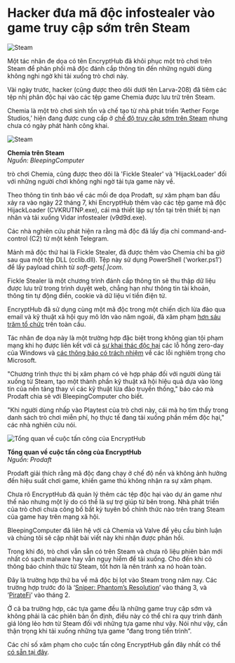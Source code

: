 # Hacker đưa mã độc infostealer vào game truy cập sớm trên Steam

![Steam](https://www.bleepstatic.com/content/hl-images/2022/09/12/steam-header-new.jpg)

Một tác nhân đe dọa có tên EncryptHub đã khôi phục một trò chơi trên Steam để phân phối mã độc đánh cắp thông tin đến những người dùng không nghi ngờ khi tải xuống trò chơi này.

Vài ngày trước, hacker (cũng được theo dõi dưới tên Larva-208) đã tiêm các tệp nhị phân độc hại vào các tệp game Chemia được lưu trữ trên Steam.

Chemia là một trò chơi sinh tồn và chế tạo từ nhà phát triển ‘Aether Forge Studios,’ hiện đang được cung cấp ở [chế độ truy cập sớm trên Steam](https://store.steampowered.com/app/2930480/Chemia/) nhưng chưa có ngày phát hành công khai.

![Steam](https://www.bleepstatic.com/images/news/u/1220909/2025/July/steam.jpg)

**Chemia trên Steam**  
_Nguồn: BleepingComputer_

trò chơi Chemia, cũng được theo dõi là 'Fickle Stealer' và 'HijackLoader' đối với những người chơi không nghi ngờ tải tựa game này về.

Theo thông tin tình báo về các mối đe dọa Prodaft, sự xâm phạm ban đầu xảy ra vào ngày 22 tháng 7, khi EncryptHub thêm vào các tệp game mã độc HijackLoader (CVKRUTNP.exe), cái mà thiết lập sự tồn tại trên thiết bị nạn nhân và tải xuống Vidar infostealer (v9d9d.exe).

Các nhà nghiên cứu phát hiện ra rằng mã độc đã lấy địa chỉ command-and-control (C2) từ một kênh Telegram.

Mảnh mã độc thứ hai là Fickle Stealer, đã được thêm vào Chemia chỉ ba giờ sau qua một tệp DLL (cclib.dll). Tệp này sử dụng PowerShell (‘worker.ps1’) để lấy payload chính từ _soft-gets\[.\]com_.

Fickle Stealer là một chương trình đánh cắp thông tin sẽ thu thập dữ liệu được lưu trữ trong trình duyệt web, chẳng hạn như thông tin tài khoản, thông tin tự động điền, cookie và dữ liệu ví tiền điện tử.

EncryptHub đã sử dụng cùng một mã độc trong một chiến dịch lừa đảo qua email và kỹ thuật xã hội quy mô lớn vào năm ngoái, đã xâm phạm [hơn sáu trăm tổ chức](https://www.bleepingcomputer.com/news/security/encrypthub-breaches-618-orgs-to-deploy-infostealers-ransomware/) trên toàn cầu.

Tác nhân đe dọa này là một trường hợp đặc biệt trong không gian tội phạm mạng khi họ được liên kết với cả [sự khai thác độc hại](https://www.bleepingcomputer.com/news/security/encrypthub-linked-to-zero-day-attacks-targeting-windows-systems/) các lỗ hổng zero-day của Windows và [các thông báo có trách nhiệm](https://www.bleepingcomputer.com/news/security/encrypthubs-dual-life-cybercriminal-vs-windows-bug-bounty-researcher/) về các lỗi nghiêm trọng cho Microsoft.

"Chương trình thực thi bị xâm phạm có vẻ hợp pháp đối với người dùng tải xuống từ Steam, tạo một thành phần kỹ thuật xã hội hiệu quả dựa vào lòng tin của nền tảng thay vì các kỹ thuật lừa đảo truyền thống," báo cáo mà Prodaft chia sẻ với BleepingComputer cho biết.

"Khi người dùng nhấp vào Playtest của trò chơi này, cái mà họ tìm thấy trong danh sách trò chơi miễn phí, họ thực tế đang tải xuống phần mềm độc hại," các nhà nghiên cứu nói.

![Tổng quan về cuộc tấn công của EncryptHub](https://www.bleepstatic.com/images/news/u/1220909/2025/July/attack.jpg)

**Tổng quan về cuộc tấn công của EncryptHub**  
_Nguồn: Prodaft_

Prodaft giải thích rằng mã độc đang chạy ở chế độ nền và không ảnh hưởng đến hiệu suất chơi game, khiến game thủ không nhận ra sự xâm phạm.

Chưa rõ EncryptHub đã quản lý thêm các tệp độc hại vào dự án game như thế nào nhưng một lý do có thể là sự trợ giúp từ bên trong. Nhà phát triển của trò chơi chưa công bố bất kỳ tuyên bố chính thức nào trên trang Steam của game hay trên mạng xã hội.

BleepingComputer đã liên hệ với cả Chemia và Valve để yêu cầu bình luận và chúng tôi sẽ cập nhật bài viết này khi nhận được phản hồi.

Trong khi đó, trò chơi vẫn sẵn có trên Steam và chưa rõ liệu phiên bản mới nhất có sạch malware hay vẫn nguy hiểm để tải xuống. Cho đến khi có thông báo chính thức từ Steam, tốt hơn là nên tránh xa nó hoàn toàn.

Đây là trường hợp thứ ba về mã độc bị lọt vào Steam trong năm nay. Các trường hợp trước đó là ‘[Sniper: Phantom’s Resolution](https://www.bleepingcomputer.com/news/security/steam-pulls-game-demo-infecting-windows-with-info-stealing-malware/)’ vào tháng 3, và ‘[PirateFi](https://www.bleepingcomputer.com/news/security/piratefi-game-on-steam-caught-installing-password-stealing-malware/)’ vào tháng 2.

Ở cả ba trường hợp, các tựa game đều là những game truy cập sớm và không phải là các phiên bản ổn định, điều này có thể chỉ ra quy trình đánh giá lỏng lẻo hơn từ Steam đối với những tựa game như vậy. Nói như vậy, cần thận trọng khi tải xuống những tựa game “đang trong tiến trình”.

Các chỉ số xâm phạm cho cuộc tấn công EncryptHub gần đây nhất có thể [có sẵn tại đây](https://github.com/prodaft/malware-ioc/blob/master/LARVA-208/SteamCampaign.md).